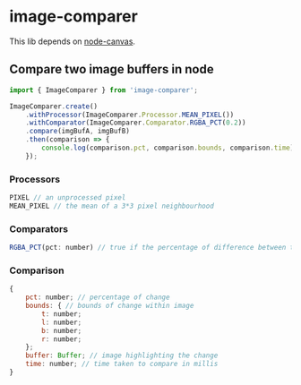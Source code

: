 # image-comparer

This lib depends on [node-canvas](https://github.com/Automattic/node-canvas/wiki/_pages).

## Compare two image buffers in node

```js
import { ImageComparer } from 'image-comparer';

ImageComparer.create()
    .withProcessor(ImageComparer.Processor.MEAN_PIXEL())
    .withComparator(ImageComparer.Comparator.RGBA_PCT(0.2))
    .compare(imgBufA, imgBufB)
    .then(comparison => {
        console.log(comparison.pct, comparison.bounds, comparison.time);
    });
```

### Processors

```js
PIXEL // an unprocessed pixel
MEAN_PIXEL // the mean of a 3*3 pixel neighbourhood
```

### Comparators

```js
RGBA_PCT(pct: number) // true if the percentage of difference between the RGBA values of two pixels is greater than the given pct
```

### Comparison

```js
{
    pct: number; // percentage of change
    bounds: { // bounds of change within image
        t: number;
        l: number;
        b: number;
        r: number;
    };
    buffer: Buffer; // image highlighting the change
    time: number; // time taken to compare in millis
}
```
